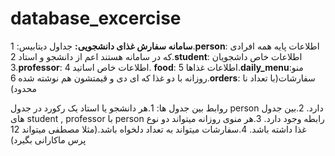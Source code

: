 # database_excercise
**سامانه سفارش غذای دانشجویی:**
  جداول دیتابیس:
    1.**person**: اطلاعات پایه همه افرادی که در سامانه هستند اعم از دانشجو و استاد
    2.**student**: اطلاعات خاص داشجویان
    3.**professor**: اطلاعات خاص اساتید
    4. **food**: اطلاعات غذاها
    5.**daily_menu**:منو روزانه با دو غذا که ای دی و قیمتشون هم نوشته شده
    6.**orders**: سفارشات(با تعداد نا محدود)

  روابط بین جدول ها:
    1.هر دانشجو یا استاد یک رکورد در جدول person دارد.
    2.بین جدول های student , professor با person رابطه وجود دارد. 
    3.هر منوی روزانه میتواند دو نوع غذا داشته باشد.
    4.سفارشات میتواند به تعداد دلخواه باشد.(مثلا مصطفی میتواند 12 پرس ماکارانی بگیرد)
  
